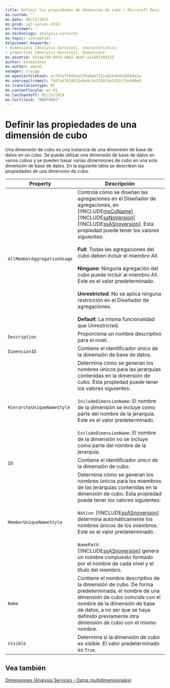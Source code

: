 ```yaml
---
title: Definir las propiedades de dimensión de cubo | Microsoft Docs
ms.custom: ''
ms.date: 06/13/2017
ms.prod: sql-server-2014
ms.reviewer: ''
ms.technology: analysis-services
ms.topic: conceptual
helpviewer_keywords:
- dimensions [Analysis Services], characteristics
- properties [Analysis Services], dimensions
ms.assetid: 9314e749-0918-4862-abaf-a21692188122
author: minewiskan
ms.author: owend
manager: craigg
ms.openlocfilehash: ecf47eff045aa379a8e67332a82b2045a8569a2a
ms.sourcegitcommit: f40fa47619512a9a9c3e3258fda3242c76c008e6
ms.translationtype: MT
ms.contentlocale: es-ES
ms.lasthandoff: 05/23/2019
ms.locfileid: "66075691"
---
```

# <a name="define-cube-dimension-properties"></a>Definir las propiedades de una dimensión de cubo
  Una dimensión de cubo es una instancia de una dimensión de base de datos en un cubo. Se puede utilizar una dimensión de base de datos en varios cubos y se pueden basar varias dimensiones de cubo en una sola dimensión de base de datos. En la siguiente tabla se describen las propiedades de una dimensión de cubo.  
  
|Property|Descripción|  
|--------------|-----------------|  
|`AllMemberAggregationUsage`|Controla cómo se diseñan las agregaciones en el Diseñador de agregaciones, en [!INCLUDE[msCoName](../../includes/msconame-md.md)] [!INCLUDE[ssNoVersion](../../includes/ssnoversion-md.md)] [!INCLUDE[ssASnoversion](../../includes/ssasnoversion-md.md)]. Esta propiedad puede tener los valores siguientes:<br /><br /> **Full**: Todas las agregaciones del cubo deben incluir el miembro All.<br /><br /> **Ninguno**: Ninguna agregación del cubo puede incluir al miembro All. Este es el valor predeterminado.<br /><br /> **Unrestricted**: No se aplica ninguna restricción en el Diseñador de agregaciones.<br /><br /> **Default**: La misma funcionalidad que Unrestricted.|  
|`Description`|Proporciona un nombre descriptivo para el nivel.|  
|`DimensionID`|Contiene el identificador único de la dimensión de base de datos.|  
|`HierarchyUniqueNameStyle`|Determina cómo se generan los nombres únicos para las jerarquías contenidas en la dimensión de cubo. Esta propiedad puede tener los valores siguientes:<br /><br /> `IncludeDimensionName`: El nombre de la dimensión se incluye como parte del nombre de la jerarquía. Este es el valor predeterminado.<br /><br /> `ExcludeDimensionName`: El nombre de la dimensión no se incluye como parte del nombre de la jerarquía.|  
|`ID`|Contiene el identificador único de la dimensión de cubo.|  
|`MemberUniqueNameStyle`|Determina cómo se generan los nombres únicos para los miembros de las jerarquías contenidas en la dimensión de cubo. Esta propiedad puede tener los valores siguientes:<br /><br /> `Native`: [!INCLUDE[ssASnoversion](../../includes/ssasnoversion-md.md)] determina automáticamente los nombres únicos de los miembros. Este es el valor predeterminado.<br /><br /> `NamePath`: [!INCLUDE[ssASnoversion](../../includes/ssasnoversion-md.md)] genera un nombre compuesto formado por el nombre de cada nivel y el título del miembro.|  
|`Name`|Contiene el nombre descriptivo de la dimensión de cubo. De forma predeterminada, el nombre de una dimensión de cubo coincide con el nombre de la dimensión de base de datos, a no ser que se haya definido previamente otra dimensión de cubo con el mismo nombre.|  
|`Visible`|Determina si la dimensión de cubo es visible. El valor predeterminado es `True`.|  
  
## <a name="see-also"></a>Vea también  
 [Dimensiones &#40;Analysis Services - Datos multidimensionales&#41;](../multidimensional-models-olap-logical-dimension-objects/dimensions-analysis-services-multidimensional-data.md)  
  
  
